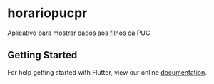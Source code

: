 # horariopucpr

Aplicativo para mostrar dados aos filhos da PUC

## Getting Started

For help getting started with Flutter, view our online
[documentation](https://flutter.io/).
